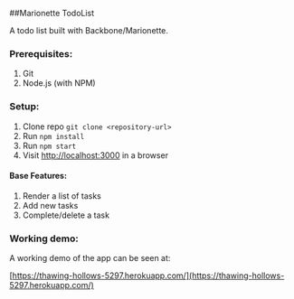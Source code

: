##Marionette TodoList

A todo list built with Backbone/Marionette.

### Prerequisites:

1. Git
2. Node.js (with NPM)

### Setup:

1. Clone repo `git clone <repository-url>`
2. Run `npm install`
3. Run `npm start`
3. Visit [http://localhost:3000](http://localhost:3000) in a browser

#### Base Features:

1. Render a list of tasks
2. Add new tasks
3. Complete/delete a task

### Working demo:

A working demo of the app can be seen at:

[https://thawing-hollows-5297.herokuapp.com/](https://thawing-hollows-5297.herokuapp.com/)
